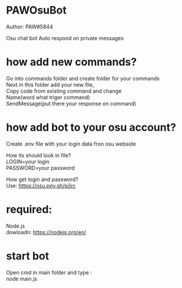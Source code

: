 # PAWOsuBot
 Author: PAW#5844

Osu chat bot
Auto respond on private messages

# how add new commands?
 Go into commands folder and create folder for your commands<br />
 Next in this folder add your new file,<br />
 Copy code from existing command and change<br />
 Name(word what triger command)<br />
 SendMessage(put there your response on command)<br />

# how add bot to your osu account?
 Create .env file with your login data fron osu webside<br />
 
 How its should look in file?<br />
 LOGIN=your login <br />
 PASSWORD=your password <br />

 How get login and password?<br />
 Use: https://osu.ppy.sh/p/irc

# required:
 Node.js <br />
 dowloadn: https://nodejs.org/en/

# start bot
 Open cmd in main folder and type : <br />
 node main.js

